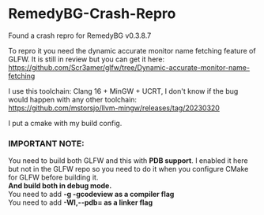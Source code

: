 # RemedyBG-Crash-Repro
Found a crash repro for RemedyBG  v0.3.8.7

To repro it you need the dynamic accurate monitor name fetching feature of GLFW. It is still in review but you can get it here:  
https://github.com/Scr3amer/glfw/tree/Dynamic-accurate-monitor-name-fetching

I use this toolchain: Clang 16 + MinGW + UCRT, I don't know if the bug would happen with any other toolchain:  
https://github.com/mstorsjo/llvm-mingw/releases/tag/20230320

I put a cmake with my build config.

### IMPORTANT NOTE:  
You need to build both GLFW and this with **PDB support**. I enabled it here but not in the GLFW repo so you need to do it when you configure CMake for GLFW before building it.  
**And build both in debug mode.**  
You need to add **-g -gcodeview as a compiler flag**  
You need to add **-Wl,--pdb= as a linker flag**
